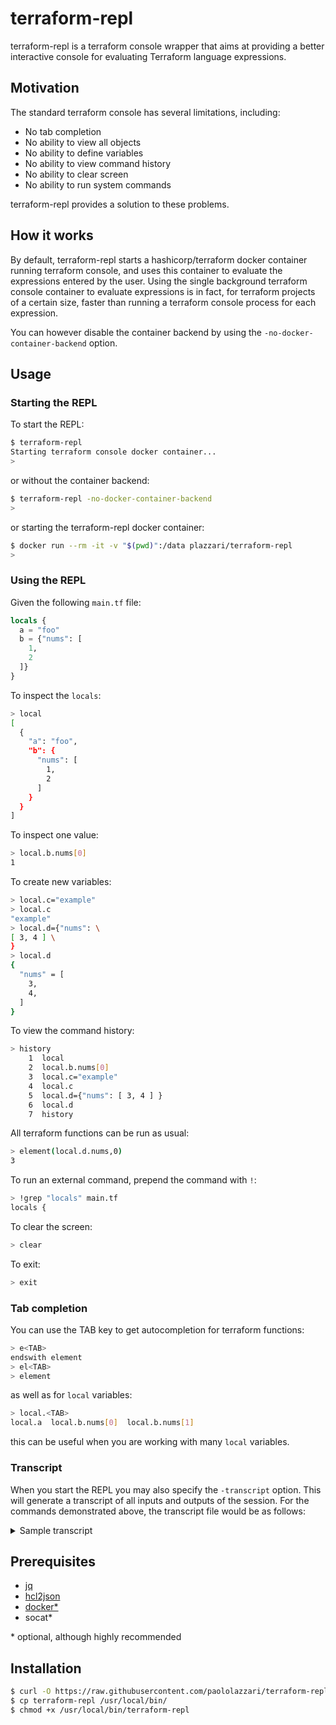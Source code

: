 # terraform-repl

terraform-repl is a terraform console wrapper that aims at providing a better interactive console for evaluating Terraform language expressions.

## Motivation

The standard terraform console has several limitations, including:

- No tab completion
- No ability to view all objects
- No ability to define variables
- No ability to view command history
- No ability to clear screen
- No ability to run system commands

terraform-repl provides a solution to these problems.

## How it works

By default, terraform-repl starts a hashicorp/terraform docker container running terraform console, and uses this container to evaluate the expressions entered by the user.
Using the single background terraform console container to evaluate expressions is in fact, for terraform projects of a certain size, faster than running a terraform console process for each expression.

You can however disable the container backend by using the `-no-docker-container-backend` option.

## Usage

### Starting the REPL

To start the REPL:

```bash
$ terraform-repl
Starting terraform console docker container...
>
```

or without the container backend:

```bash
$ terraform-repl -no-docker-container-backend
>
```

or starting the terraform-repl docker container:

```bash
$ docker run --rm -it -v "$(pwd)":/data plazzari/terraform-repl
>
```

### Using the REPL

Given the following `main.tf` file:

```terraform
locals {
  a = "foo"
  b = {"nums": [
    1,
    2
  ]}
}
```


To inspect the `locals`:

```bash
> local
[
  {
    "a": "foo",
    "b": {
      "nums": [
        1,
        2
      ]
    }
  }
]
```

To inspect one value:

```bash
> local.b.nums[0]
1
```

To create new variables:

```bash
> local.c="example"
> local.c
"example"
> local.d={"nums": \
[ 3, 4 ] \
}
> local.d
{
  "nums" = [
    3,
    4,
  ]
}
```

To view the command history:

```bash
> history
    1  local
    2  local.b.nums[0]
    3  local.c="example"
    4  local.c
    5  local.d={"nums": [ 3, 4 ] }
    6  local.d
    7  history
```

All terraform functions can be run as usual:

```bash
> element(local.d.nums,0)
3
```

To run an external command, prepend the command with `!`:

```bash
> !grep "locals" main.tf
locals {
```

To clear the screen:

```bash
> clear
```

To exit:

```bash
> exit
```


### Tab completion

You can use the TAB key to get autocompletion for terraform functions:

```bash
> e<TAB>
endswith element
> el<TAB>
> element
```

as well as for `local` variables:

```bash
> local.<TAB>
local.a  local.b.nums[0]  local.b.nums[1]
```

this can be useful when you are working with many `local` variables.

### Transcript

When you start the REPL you may also specify the `-transcript` option. This will generate a transcript of all inputs and outputs of the session.
For the commands demonstrated above, the transcript file would be as follows:

<details>
    <summary>Sample transcript</summary>

    > local
    [
      {
        "a": "foo",
        "b": {
          "nums": [
            1,
            2
          ]
        }
      }
    ]
    > local.b.nums[0]
    1
    > local.c="example"
    > local.c
    "example"
    > local.d={"nums": [ 3, 4 ] }
    > local.d
    {
      "nums" = [
        3,
        4,
      ]
    }
    > element(local.d.nums,0)
    3

</details>


## Prerequisites

- [jq](https://github.com/stedolan/jq)
- [hcl2json](https://github.com/tmccombs/hcl2json)
- [docker*](https://docs.docker.com/desktop/install/linux-install/)
- socat*

\* optional, although highly recommended

## Installation

```bash
$ curl -O https://raw.githubusercontent.com/paololazzari/terraform-repl/master/terraform-repl
$ cp terraform-repl /usr/local/bin/
$ chmod +x /usr/local/bin/terraform-repl
```

